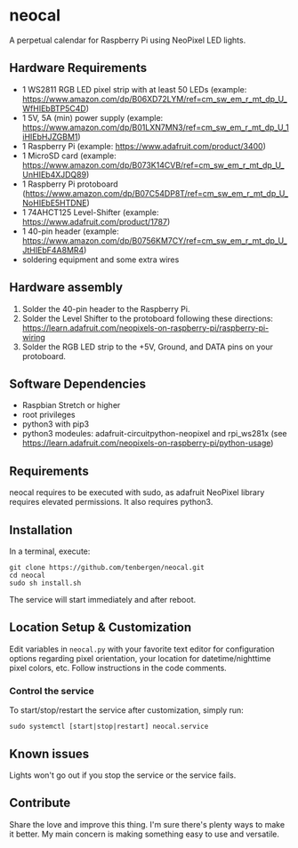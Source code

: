 # neocal
A perpetual calendar for Raspberry Pi using NeoPixel LED lights.

## Hardware Requirements
- 1 WS2811 RGB LED pixel strip with at least 50 LEDs (example: https://www.amazon.com/dp/B06XD72LYM/ref=cm_sw_em_r_mt_dp_U_WfHIEbBTP5C4D)
- 1 5V, 5A (min) power supply (example: https://www.amazon.com/dp/B01LXN7MN3/ref=cm_sw_em_r_mt_dp_U_1iHIEbHJZGBM1)
- 1 Raspberry Pi (example: https://www.adafruit.com/product/3400)
- 1 MicroSD card (example: https://www.amazon.com/dp/B073K14CVB/ref=cm_sw_em_r_mt_dp_U_UnHIEb4XJDQ89)
- 1 Raspberry Pi protoboard (https://www.amazon.com/dp/B07C54DP8T/ref=cm_sw_em_r_mt_dp_U_NoHIEbE5HTDNE)
- 1 74AHCT125 Level-Shifter (example: https://www.adafruit.com/product/1787)
- 1 40-pin header (example: https://www.amazon.com/dp/B0756KM7CY/ref=cm_sw_em_r_mt_dp_U_JtHIEbF4A8MR4)
- soldering equipment and some extra wires

## Hardware assembly
1. Solder the 40-pin header to the Raspberry Pi.
2. Solder the Level Shifter to the protoboard following these directions: https://learn.adafruit.com/neopixels-on-raspberry-pi/raspberry-pi-wiring
3. Solder the RGB LED strip to the +5V, Ground, and DATA pins on your protoboard.

## Software Dependencies
- Raspbian Stretch or higher
- root privileges
- python3 with pip3
- python3 modeules: adafruit-circuitpython-neopixel and rpi_ws281x (see https://learn.adafruit.com/neopixels-on-raspberry-pi/python-usage)

## Requirements
neocal requires to be executed with sudo, as adafruit NeoPixel library requires elevated permissions. It also requires python3.

## Installation
In a terminal, execute:
```
git clone https://github.com/tenbergen/neocal.git
cd neocal
sudo sh install.sh
```
The service will start immediately and after reboot.

## Location Setup & Customization
Edit variables in `neocal.py` with your favorite text editor 
for configuration options regarding pixel orientation, your location for datetime/nighttime pixel colors, etc.
Follow instructions in the code comments.

### Control the service
To start/stop/restart the service after customization, simply run:
```
sudo systemctl [start|stop|restart] neocal.service
```

## Known issues
Lights won't go out if you stop the service or the service fails.

## Contribute
Share the love and improve this thing. I'm sure there's plenty ways to make it better. My main concern is making something easy to use and versatile.